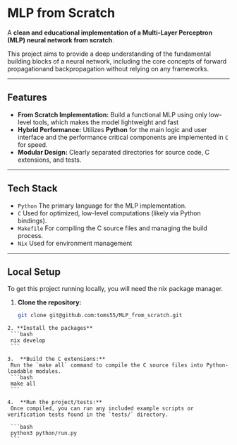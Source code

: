 # MLP from Scratch

A **clean and educational implementation of a Multi-Layer Perceptron (MLP) neural network from scratch**.

This project aims to provide a deep understanding of the fundamental building blocks of a neural network, including the core concepts of forward propagationand backpropagation without relying on any frameworks.

---

##  Features

* **From Scratch Implementation:** Build a functional MLP using only low-level tools, which makes the model lightweight and fast
* **Hybrid Performance:** Utilizes **Python** for the main logic and user interface and the performance critical components are implemented in `C` for speed.
* **Modular Design:** Clearly separated directories for source code, C extensions, and tests.

---

## Tech Stack

* `Python` The primary language for the MLP implementation.
* `C` Used for optimized, low-level computations (likely via Python bindings).
* `Makefile` For compiling the C source files and managing the build process.
* `Nix` Used for environment management

---

## Local Setup

To get this project running locally, you will need the nix package manager.

1.  **Clone the repository:**
    ```bash
    git clone git@github.com:toms55/MLP_from_scratch.git
   ```
2. **Install the packages**
    ```bash
    nix develop
    ```

3.  **Build the C extensions:**
    Run the `make all` command to compile the C source files into Python-loadable modules.
    ```bash
    make all
    ```

4.  **Run the project/tests:**
    Once compiled, you can run any included example scripts or verification tests found in the `tests/` directory.

    ```bash
    python3 python/run.py
    ```
